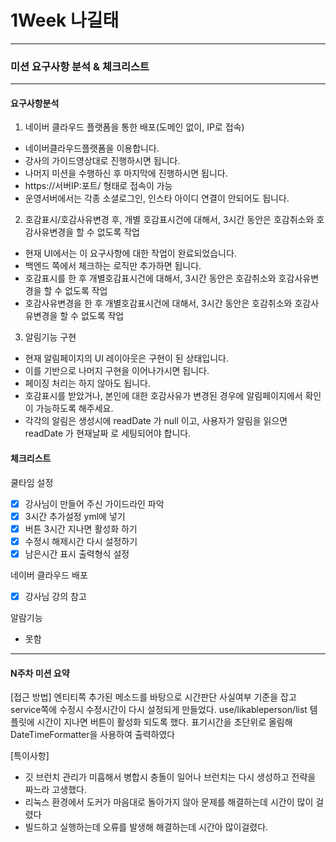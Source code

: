 # 1Week 나길태
-----------------------------------------------------------------
### 미션 요구사항 분석 & 체크리스트
-----------------------------------------------------------------
#### 요구사항분석
1. 네이버 클라우드 플랫폼을 통한 배포(도메인 없이, IP로 접속)
- 네이버클라우드플랫폼을 이용합니다.
- 강사의 가이드영상대로 진행하시면 됩니다.
- 나머지 미션을 수행하신 후 마지막에 진행하시면 됩니다.
- https://서버IP:포트/ 형태로 접속이 가능
- 운영서버에서는 각종 소셜로그인, 인스타 아이디 연결이 안되어도 됩니다.

2. 호감표시/호감사유변경 후, 개별 호감표시건에 대해서, 3시간 동안은 호감취소와 호감사유변경을 할 수 없도록 작업
- 현재 UI에서는 이 요구사항에 대한 작업이 완료되었습니다.
- 백엔드 쪽에서 체크하는 로직만 추가하면 됩니다.
- 호감표시를 한 후 개별호감표시건에 대해서, 3시간 동안은 호감취소와 호감사유변경을 할 수 없도록 작업
- 호감사유변경을 한 후 개별호감표시건에 대해서, 3시간 동안은 호감취소와 호감사유변경을 할 수 없도록 작업

3. 알림기능 구현
- 현재 알림페이지의 UI 레이아웃은 구현이 된 상태입니다.
- 이를 기반으로 나머지 구현을 이어나가시면 됩니다.
- 페이징 처리는 하지 않아도 됩니다.
- 호감표시를 받았거나, 본인에 대한 호감사유가 변경된 경우에 알림페이지에서 확인이 가능하도록 해주세요.
- 각각의 알림은 생성시에 readDate 가 null 이고, 사용자가 알림을 읽으면 readDate 가 현재날짜 로 세팅되어야 합니다.

#### 체크리스트
쿨타임 설정
- [x] 강사님이 만들어 주신 가이드라인 파악
- [x] 3시간 추가설정 yml에 넣기
- [x] 버튼 3시간 지나면 활성화 하기
- [x] 수정시 해제시간 다시 설정하기
- [x] 남은시간 표시 출력형식 설정

네이버 클라우드 배포
- [x] 강사님 강의 참고

알람기능
- 못함

--------------------------------------------------------------------------
#### N주차 미션 요약
[접근 방법]
엔티티쪽 추가된 메소드를 바탕으로 시간판단 사실여부 기준을 잡고 service쪽에 수정시 수정시간이 다시 설정되게 만들었다.
use/likableperson/list 템플릿에 시간이 지나면 버튼이 활성화 되도록 했다.
표기시간을 초단위로 올림해 DateTimeFormatter을 사용하여 출력하였다

[특이사항]
- 깃 브런치 관리가 미흡해서 병합시 충돌이 일어나 브런치는 다시 생성하고 전략을 짜느라 고생했다.
- 리눅스 환경에서 도커가 마음대로 돌아가지 않아 문제를 해결하는데 시간이 많이 걸렸다
- 빌드하고 실행하는데 오류를 발생해 해결하는데 시간아 많이걸렸다.

